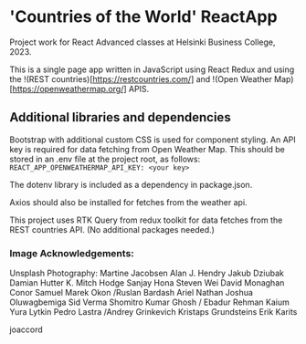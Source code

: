 # 'Countries of the World' ReactApp 

Project work for React Advanced classes at Helsinki Business College, 2023.

This is a single page app written in JavaScript using React Redux and using the !(REST countries)[https://restcountries.com/] and !(Open Weather Map)[https://openweathermap.org/] APIS.

## Additional libraries and dependencies

Bootstrap with additional custom CSS is used for component styling. 
An API key is required for data fetching from Open Weather Map. This should be stored in an .env file at the project root, as follows:
```REACT_APP_OPENWEATHERMAP_API_KEY: <your key>```

The dotenv library is included as a dependency in package.json.

Axios should also be installed for fetches from the weather api.

This project uses RTK Query from redux toolkit for data fetches from the REST countries API. (No additional packages needed.)

### Image Acknowledgements:
Unsplash Photography:
Martine Jacobsen
Alan J. Hendry
Jakub Dziubak
Damian Hutter
K. Mitch Hodge
Sanjay Hona
Steven Wei
David Monaghan
 Conor Samuel
 Marek Okon /Ruslan Bardash
 Ariel Nathan
 Joshua Oluwagbemiga
 Sid Verma
  Shomitro Kumar Ghosh /  Ebadur Rehman Kaium
  Yura Lytkin 
  Pedro Lastra /Andrey Grinkevich 
  Kristaps Grundsteins 
  Erik Karits





joaccord
  
  